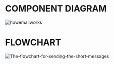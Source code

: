 # COMPONENT DIAGRAM
![howemailworks](https://user-images.githubusercontent.com/94214304/143763695-6da63da4-2beb-48af-90da-1c3b6f784f28.png)
# **FLOWCHART**
![The-flowchart-for-sending-the-short-messages](https://user-images.githubusercontent.com/94214304/143763758-45a4e6b4-15f7-43c1-ba76-d7051b967a22.png)
